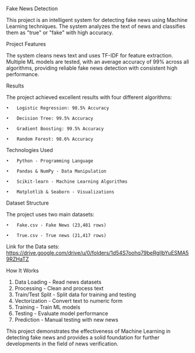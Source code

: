 Fake News Detection

This project is an intelligent system for detecting fake news using Machine Learning techniques. The system analyzes the text of news and classifies them as "true" or "fake" with high accuracy.



Project Features

The system cleans news text and uses TF-IDF for feature extraction. Multiple ML models are tested, with an average accuracy of 99% across all algorithms, providing reliable fake news detection with consistent high performance.



Results

The project achieved excellent results with four different algorithms:

    •	Logistic Regression: 98.5% Accuracy

    •	Decision Tree: 99.5% Accuracy

    •	Gradient Boosting: 99.5% Accuracy

    •	Random Forest: 98.6% Accuracy



Technologies Used

    •	Python - Programming Language

    •	Pandas & NumPy - Data Manipulation

    •	Scikit-learn - Machine Learning Algorithms

    •	Matplotlib & Seaborn - Visualizations



Dataset Structure

The project uses two main datasets:

    •	Fake.csv - Fake News (23,481 rows)

    •	True.csv - True news (21,417 rows)

Link for the Data sets: https://drive.google.com/drive/u/0/folders/1d54S7oohq79beRgIlbYuESMA59RZHaTZ



How It Works

1.	Data Loading - Read news datasets
2.	Processing - Clean and process text
3.	Train/Test Split - Split data for training and testing
4.	Vectorization - Convert text to numeric form
5.	Training - Train ML models
6.	Testing - Evaluate model performance
7.	Prediction - Manual testing with new news


This project demonstrates the effectiveness of Machine Learning in detecting fake news and provides a solid foundation for further developments in the field of news verification.

